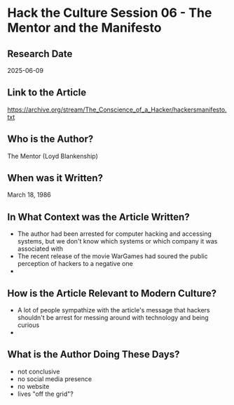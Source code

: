 # Hack the Culture Session 06 - The Mentor and the Manifesto
## Research Date
2025-06-09
## Link to the Article
https://archive.org/stream/The_Conscience_of_a_Hacker/hackersmanifesto.txt
## Who is the Author?
The Mentor (Loyd Blankenship)
## When was it Written?
March 18, 1986
## In What Context was the Article Written?
* The author had been arrested for computer hacking and accessing systems, but we don't know which systems or which company it was associated with
* The recent release of the movie WarGames had soured the public perception of hackers to a negative one
* 
## How is the Article Relevant to Modern Culture?
* A lot of people sympathize with the article's message that hackers shouldn't be arrest for messing around with technology and being curious
* 
## What is the Author Doing These Days?
* not conclusive
* no social media presence
* no website
* lives "off the grid"?
